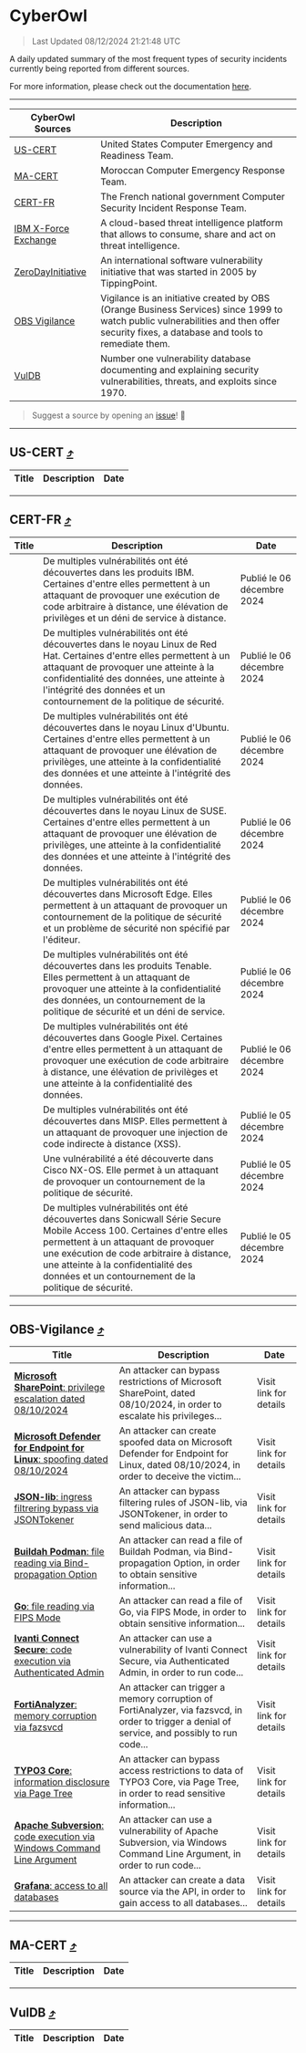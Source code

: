 
 <div id='top'></div>

# CyberOwl

 > Last Updated 08/12/2024 21:21:48 UTC
 
 A daily updated summary of the most frequent types of security incidents currently being reported from different sources.
 
 For more information, please check out the documentation [here](./docs/README.md).
 
 ---
 |CyberOwl Sources|Description|
 |---|---|
 |[US-CERT](#us-cert-arrow_heading_up)|United States Computer Emergency and Readiness Team.|
 |[MA-CERT](#ma-cert-arrow_heading_up)|Moroccan Computer Emergency Response Team.|
 |[CERT-FR](#cert-fr-arrow_heading_up)|The French national government Computer Security Incident Response Team.|
 |[IBM X-Force Exchange](#ibmcloud-arrow_heading_up)|A cloud-based threat intelligence platform that allows to consume, share and act on threat intelligence.|
 |[ZeroDayInitiative](#zerodayinitiative-arrow_heading_up)|An international software vulnerability initiative that was started in 2005 by TippingPoint.|
 |[OBS Vigilance](#obs-vigilance-arrow_heading_up)|Vigilance is an initiative created by OBS (Orange Business Services) since 1999 to watch public vulnerabilities and then offer security fixes, a database and tools to remediate them.|
 |[VulDB](#vuldb-arrow_heading_up)|Number one vulnerability database documenting and explaining security vulnerabilities, threats, and exploits since 1970.|
 
 > Suggest a source by opening an [issue](https://github.com/karimhabush/cyberowl/issues)! :raised_hands:
 ---

## US-CERT [:arrow_heading_up:](#cyberowl)

 |Title|Description|Date|
 |---|---|---|
 
 ---

## CERT-FR [:arrow_heading_up:](#cyberowl)

 |Title|Description|Date|
 |---|---|---|
 |[](https://www.cert.ssi.gouv.fr/avis/CERTFR-2024-AVI-1051/)|De multiples vulnérabilités ont été découvertes dans les produits IBM. Certaines d'entre elles permettent à un attaquant de provoquer une exécution de code arbitraire à distance, une élévation de privilèges et un déni de service à distance.|Publié le 06 décembre 2024|
 |[](https://www.cert.ssi.gouv.fr/avis/CERTFR-2024-AVI-1050/)|De multiples vulnérabilités ont été découvertes dans le noyau Linux de Red Hat. Certaines d'entre elles permettent à un attaquant de provoquer une atteinte à la confidentialité des données, une atteinte à l'intégrité des données et un contournement de la politique de sécurité.|Publié le 06 décembre 2024|
 |[](https://www.cert.ssi.gouv.fr/avis/CERTFR-2024-AVI-1049/)|De multiples vulnérabilités ont été découvertes dans le noyau Linux d'Ubuntu. Certaines d'entre elles permettent à un attaquant de provoquer une élévation de privilèges, une atteinte à la confidentialité des données et une atteinte à l'intégrité des données.|Publié le 06 décembre 2024|
 |[](https://www.cert.ssi.gouv.fr/avis/CERTFR-2024-AVI-1048/)|De multiples vulnérabilités ont été découvertes dans le noyau Linux de SUSE. Certaines d'entre elles permettent à un attaquant de provoquer une élévation de privilèges, une atteinte à la confidentialité des données et une atteinte à l'intégrité des données.|Publié le 06 décembre 2024|
 |[](https://www.cert.ssi.gouv.fr/avis/CERTFR-2024-AVI-1047/)|De multiples vulnérabilités ont été découvertes dans Microsoft Edge. Elles permettent à un attaquant de provoquer un contournement de la politique de sécurité et un problème de sécurité non spécifié par l'éditeur.|Publié le 06 décembre 2024|
 |[](https://www.cert.ssi.gouv.fr/avis/CERTFR-2024-AVI-1046/)|De multiples vulnérabilités ont été découvertes dans les produits Tenable. Elles permettent à un attaquant de provoquer une atteinte à la confidentialité des données, un contournement de la politique de sécurité et un déni de service.|Publié le 06 décembre 2024|
 |[](https://www.cert.ssi.gouv.fr/avis/CERTFR-2024-AVI-1045/)|De multiples vulnérabilités ont été découvertes dans Google Pixel. Certaines d'entre elles permettent à un attaquant de provoquer une exécution de code arbitraire à distance, une élévation de privilèges et une atteinte à la confidentialité des données.|Publié le 06 décembre 2024|
 |[](https://www.cert.ssi.gouv.fr/avis/CERTFR-2024-AVI-1044/)|De multiples vulnérabilités ont été découvertes dans MISP. Elles permettent à un attaquant de provoquer une injection de code indirecte à distance (XSS).|Publié le 05 décembre 2024|
 |[](https://www.cert.ssi.gouv.fr/avis/CERTFR-2024-AVI-1043/)|Une vulnérabilité a été découverte dans Cisco NX-OS. Elle permet à un attaquant de provoquer un contournement de la politique de sécurité.|Publié le 05 décembre 2024|
 |[](https://www.cert.ssi.gouv.fr/avis/CERTFR-2024-AVI-1042/)|De multiples vulnérabilités ont été découvertes dans Sonicwall Série Secure Mobile Access 100. Certaines d'entre elles permettent à un attaquant de provoquer une exécution de code arbitraire à distance, une atteinte à la confidentialité des données et un contournement de la politique de sécurité.|Publié le 05 décembre 2024|
 
 ---

## OBS-Vigilance [:arrow_heading_up:](#cyberowl)

 |Title|Description|Date|
 |---|---|---|
 |[<a href="https://vigilance.fr/vulnerability/Microsoft-SharePoint-privilege-escalation-dated-08-10-2024-45341" class="noirorange"><b>Microsoft SharePoint</b>: privilege escalation dated 08/10/2024</a>](https://vigilance.fr/vulnerability/Microsoft-SharePoint-privilege-escalation-dated-08-10-2024-45341)|An attacker can bypass restrictions of Microsoft SharePoint, dated 08/10/2024, in order to escalate his privileges...|Visit link for details|
 |[<a href="https://vigilance.fr/vulnerability/Microsoft-Defender-for-Endpoint-for-Linux-spoofing-dated-08-10-2024-45340" class="noirorange"><b>Microsoft Defender for Endpoint for Linux</b>: spoofing dated 08/10/2024</a>](https://vigilance.fr/vulnerability/Microsoft-Defender-for-Endpoint-for-Linux-spoofing-dated-08-10-2024-45340)|An attacker can create spoofed data on Microsoft Defender for Endpoint for Linux, dated 08/10/2024, in order to deceive the victim...|Visit link for details|
 |[<a href="https://vigilance.fr/vulnerability/JSON-lib-ingress-filtrering-bypass-via-JSONTokener-45335" class="noirorange"><b>JSON-lib</b>: ingress filtrering bypass via JSONTokener</a>](https://vigilance.fr/vulnerability/JSON-lib-ingress-filtrering-bypass-via-JSONTokener-45335)|An attacker can bypass filtering rules of JSON-lib, via JSONTokener, in order to send malicious data...|Visit link for details|
 |[<a href="https://vigilance.fr/vulnerability/Buildah-Podman-file-reading-via-Bind-propagation-Option-45334" class="noirorange"><b>Buildah  Podman</b>: file reading via Bind-propagation Option</a>](https://vigilance.fr/vulnerability/Buildah-Podman-file-reading-via-Bind-propagation-Option-45334)|An attacker can read a file of Buildah  Podman, via Bind-propagation Option, in order to obtain sensitive information...|Visit link for details|
 |[<a href="https://vigilance.fr/vulnerability/Go-file-reading-via-FIPS-Mode-45333" class="noirorange"><b>Go</b>: file reading via FIPS Mode</a>](https://vigilance.fr/vulnerability/Go-file-reading-via-FIPS-Mode-45333)|An attacker can read a file of Go, via FIPS Mode, in order to obtain sensitive information...|Visit link for details|
 |[<a href="https://vigilance.fr/vulnerability/Ivanti-Connect-Secure-code-execution-via-Authenticated-Admin-45331" class="noirorange"><b>Ivanti Connect Secure</b>: code execution via Authenticated Admin</a>](https://vigilance.fr/vulnerability/Ivanti-Connect-Secure-code-execution-via-Authenticated-Admin-45331)|An attacker can use a vulnerability of Ivanti Connect Secure, via Authenticated Admin, in order to run code...|Visit link for details|
 |[<a href="https://vigilance.fr/vulnerability/FortiAnalyzer-memory-corruption-via-fazsvcd-45329" class="noirorange"><b>FortiAnalyzer</b>: memory corruption via fazsvcd</a>](https://vigilance.fr/vulnerability/FortiAnalyzer-memory-corruption-via-fazsvcd-45329)|An attacker can trigger a memory corruption of FortiAnalyzer, via fazsvcd, in order to trigger a denial of service, and possibly to run code...|Visit link for details|
 |[<a href="https://vigilance.fr/vulnerability/TYPO3-Core-information-disclosure-via-Page-Tree-45325" class="noirorange"><b>TYPO3 Core</b>: information disclosure via Page Tree</a>](https://vigilance.fr/vulnerability/TYPO3-Core-information-disclosure-via-Page-Tree-45325)|An attacker can bypass access restrictions to data of TYPO3 Core, via Page Tree, in order to read sensitive information...|Visit link for details|
 |[<a href="https://vigilance.fr/vulnerability/Apache-Subversion-code-execution-via-Windows-Command-Line-Argument-45323" class="noirorange"><b>Apache Subversion</b>: code execution via Windows Command Line Argument</a>](https://vigilance.fr/vulnerability/Apache-Subversion-code-execution-via-Windows-Command-Line-Argument-45323)|An attacker can use a vulnerability of Apache Subversion, via Windows Command Line Argument, in order to run code...|Visit link for details|
 |[<a href="https://vigilance.fr/vulnerability/Grafana-access-to-all-databases-43735" class="noirorange"><b>Grafana</b>: access to all databases</a>](https://vigilance.fr/vulnerability/Grafana-access-to-all-databases-43735)|An attacker can create a data source via the API, in order to gain access to all databases...|Visit link for details|
 
 ---

## MA-CERT [:arrow_heading_up:](#cyberowl)

 |Title|Description|Date|
 |---|---|---|
 
 ---

## VulDB [:arrow_heading_up:](#cyberowl)

 |Title|Description|Date|
 |---|---|---|
 